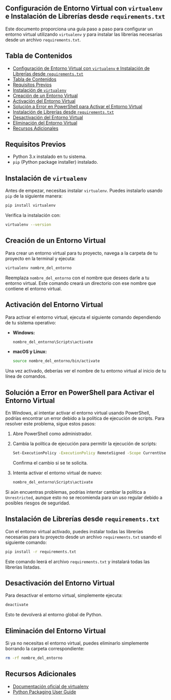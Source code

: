 ## Configuración de Entorno Virtual con `virtualenv` e Instalación de Librerías desde `requirements.txt`

Este documento proporciona una guía paso a paso para configurar un entorno virtual utilizando `virtualenv` y para instalar las librerías necesarias desde un archivo `requirements.txt`.

## Tabla de Contenidos

- [Configuración de Entorno Virtual con `virtualenv` e Instalación de Librerías desde `requirements.txt`](#configuración-de-entorno-virtual-con-virtualenv-e-instalación-de-librerías-desde-requirementstxt)
- [Tabla de Contenidos](#tabla-de-contenidos)
- [Requisitos Previos](#requisitos-previos)
- [Instalación de `virtualenv`](#instalación-de-virtualenv)
- [Creación de un Entorno Virtual](#creación-de-un-entorno-virtual)
- [Activación del Entorno Virtual](#activación-del-entorno-virtual)
- [Solución a Error en PowerShell para Activar el Entorno Virtual](#solución-a-error-en-powershell-para-activar-el-entorno-virtual)
- [Instalación de Librerías desde `requirements.txt`](#instalación-de-librerías-desde-requirementstxt)
- [Desactivación del Entorno Virtual](#desactivación-del-entorno-virtual)
- [Eliminación del Entorno Virtual](#eliminación-del-entorno-virtual)
- [Recursos Adicionales](#recursos-adicionales)

## Requisitos Previos

- Python 3.x instalado en tu sistema.
- `pip` (Python package installer) instalado.

## Instalación de `virtualenv`

Antes de empezar, necesitas instalar `virtualenv`. Puedes instalarlo usando `pip` de la siguiente manera:

```bash
pip install virtualenv
```

Verifica la instalación con:

```bash
virtualenv --version
```

## Creación de un Entorno Virtual

Para crear un entorno virtual para tu proyecto, navega a la carpeta de tu proyecto en la terminal y ejecuta:

```bash
virtualenv nombre_del_entorno
```

Reemplaza `nombre_del_entorno` con el nombre que desees darle a tu entorno virtual. Este comando creará un directorio con ese nombre que contiene el entorno virtual.

## Activación del Entorno Virtual

Para activar el entorno virtual, ejecuta el siguiente comando dependiendo de tu sistema operativo:

- **Windows:**

  ```bash
  nombre_del_entorno\Scripts\activate
  ```

- **macOS y Linux:**

  ```bash
  source nombre_del_entorno/bin/activate
  ```

Una vez activado, deberías ver el nombre de tu entorno virtual al inicio de tu línea de comandos.

## Solución a Error en PowerShell para Activar el Entorno Virtual

En Windows, al intentar activar el entorno virtual usando PowerShell, podrías encontrar un error debido a la política de ejecución de scripts. Para resolver este problema, sigue estos pasos:

1. Abre PowerShell como administrador.
2. Cambia la política de ejecución para permitir la ejecución de scripts:

   ```bash
   Set-ExecutionPolicy -ExecutionPolicy RemoteSigned -Scope CurrentUser
   ```

   Confirma el cambio si se te solicita.

3. Intenta activar el entorno virtual de nuevo:

   ```bash
   nombre_del_entorno\Scripts\activate
   ```

Si aún encuentras problemas, podrías intentar cambiar la política a `Unrestricted`, aunque esto no se recomienda para un uso regular debido a posibles riesgos de seguridad.

## Instalación de Librerías desde `requirements.txt`

Con el entorno virtual activado, puedes instalar todas las librerías necesarias para tu proyecto desde un archivo `requirements.txt` usando el siguiente comando:

```bash
pip install -r requirements.txt
```

Este comando leerá el archivo `requirements.txt` y instalará todas las librerías listadas.

## Desactivación del Entorno Virtual

Para desactivar el entorno virtual, simplemente ejecuta:

```bash
deactivate
```

Esto te devolverá al entorno global de Python.

## Eliminación del Entorno Virtual

Si ya no necesitas el entorno virtual, puedes eliminarlo simplemente borrando la carpeta correspondiente:

```bash
rm -rf nombre_del_entorno
```

## Recursos Adicionales

- [Documentación oficial de virtualenv](https://virtualenv.pypa.io/en/latest/)
- [Python Packaging User Guide](https://packaging.python.org/)
